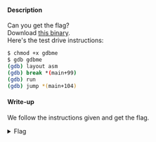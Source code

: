 #### Description

Can you get the flag?  
Download [this binary](./gdbme).  
Here's the test drive instructions:

```bash
$ chmod +x gdbme
$ gdb gdbme
(gdb) layout asm
(gdb) break *(main+99)
(gdb) run
(gdb) jump *(main+104)
```

#### Write-up

We follow the instructions given and get the flag.

<details>
 <summary>Flag</summary>
 picoCTF{d3bugg3r_dr1v3_72bd8355}
</details>

